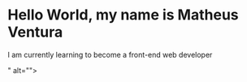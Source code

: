 <h1>Hello World, my name is Matheus Ventura</h1>
<p>I am currently learning to become a front-end web developer</p>
<img src="<img src="" alt="">" alt="">
